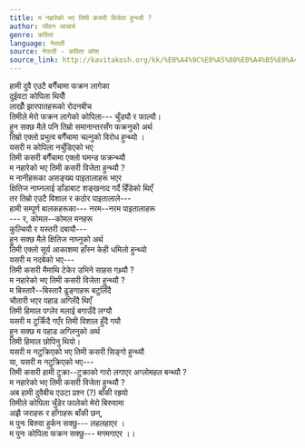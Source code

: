 ```yaml
---
title: म नहारेको भए तिमी कसरी विजेता हुन्थ्यौ ?
author: जीवन आचार्य
genre: कविता
language: नेपाली
source: नेपाली - कविता कोश
source_link: http://kavitakosh.org/kk/%E0%A4%9C%E0%A5%80%E0%A4%B5%E0%A4%A8_%E0%A4%86%E0%A4%9A%E0%A4%BE%E0%A4%B0%E0%A5%8D%E0%A4%AF
---
```


हामी दुवै एउटै बगैँचामा फक्रन लागेका  
दुईवटा कोपिला थियौँ  
लाखौँ झारपातहरूको रोदनबीच  
तिमीले मेरो फक्रन लागेको कोपिला--- चुँड्यौ र फाल्यौ।  
हुन सक्छ मैले पनि तिम्रो समानान्तरसँग फक्रनुको अर्थ  
तिम्रो एक्लो प्रभुत्व बगैँचामा चल्नुको विरोध हुन्थ्यो ।  
यसरी म कोपिला नचुँडिएको भए  
तिमी कसरी बगैँचामा एक्लो घमन्ड फक्रन्थ्यौ  
म नहारेको भए तिमी कसरी विजेता हुन्थ्यौ ?  
म नानीहरूका असङ्ख्य पाइतालाहरू भएर  
क्षितिज नाघ्नलाई डाँडाबाट शङ्खनाद गर्दै हिँडेको थिएँ  
तर तिम्रो एउटै विशाल र कठोर पाइतालाले---  
हामी सम्पूर्ण बालकहरूका--- नरम--नरम पाइतालाहरू  
--- र, कोमल--कोमल मनहरू  
कुल्चियौ र यस्तरी दबायौ---  
हुन सक्छ मैले क्षितिज नाघ्नुको अर्थ  
तिमी एक्लो सूर्य आकाशमा हाँस्न केही धमिलो हुन्थ्यो  
यसरी म नदबेको भए---  
तिमी कसरी मैमाथि टेकेर उभिने साहस गथ्र्यौ ?  
म नहारेको भए तिमी कसरी विजेता हुन्थ्यौ ?  
म बिस्तारै--बिस्तारै ढुङ्गाहरू बटुलिँदै  
चौतारी भएर पहाड अग्लिँदै थिएँ  
तिमी हिमाल पग्लेर मलाई बगाउँदै लग्यौ  
यसरी म टुक्रिँदै गएँर तिमी विशाल हुँदै गयौ  
हुन सक्छ म पहाड अग्लिनुको अर्थ  
तिमी हिमाल छोपिनु थियो।  
यसरी म नटुक्रिएको भए तिमी कसरी सिङ्गो हुन्थ्यौ  
या, यसरी म नटुक्रिएको भए---  
तिमी कसरी हामी टुक्रा--टुक्राको गारो लगाएर अग्लोमहल बन्थ्यौ ?  
म नहारेको भए तिमी कसरी विजेता हुन्थ्यौ ?  
अब हामी दुवैबीच एउटा प्रश्न (?) बाँकी रह्रयो  
तिमीले कोपिला चुँडेर फालेको मेरो बिरुवामा  
अझै जराहरू र हाँगाहरू बाँकी छन्,  
म पुनः बिरुवा हुर्कन सक्छु--- लहलहाएर ।  
म पुनः कोपिला फक्रन सक्छु--- मगमगाएर ।।
